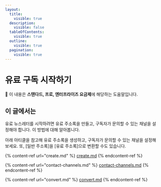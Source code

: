 ```yaml
---
layout:
  title:
    visible: true
  description:
    visible: false
  tableOfContents:
    visible: true
  outline:
    visible: true
  pagination:
    visible: true
---
```


# 유료 구독 시작하기

**💬** 이 내용은 **스탠다드, 프로, 엔터프라이즈 요금제**에 해당하는 도움말입니다.

## 이 글에서는

유료 뉴스레터를 시작하려면 유료 주소록을 만들고, 구독자가 문의할 수 있는 채널을 설정해야 합니다. 이 방법에 대해 알아봅니다.

아래 아티클을 참고해 유료 주소록을 생성하고, 구독자가 문의할 수 있는 채널을 설정해 보세요. 또, \[일반 주소록]을 \[유료 주소록]으로 변환할 수도 있습니다.

{% content-ref url="create.md" %}
[create.md](create.md)
{% endcontent-ref %}

{% content-ref url="contact-channels.md" %}
[contact-channels.md](contact-channels.md)
{% endcontent-ref %}

{% content-ref url="convert.md" %}
[convert.md](convert.md)
{% endcontent-ref %}
